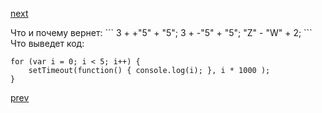 <a href="05.md">next</a>

<div>
Что и почему вернет:
```
3 +  +"5" + "5";
3 +  -"5" + "5";
"Z" - "W" + 2;
```
</div>

<div>
Что выведет код:

```
for (var i = 0; i < 5; i++) {
    setTimeout(function() { console.log(i); }, i * 1000 );
}
```
</div>

<a href="03.md">prev</a>